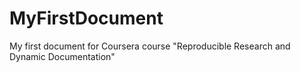 # MyFirstDocument
My first document for Coursera course "Reproducible Research and Dynamic Documentation"
